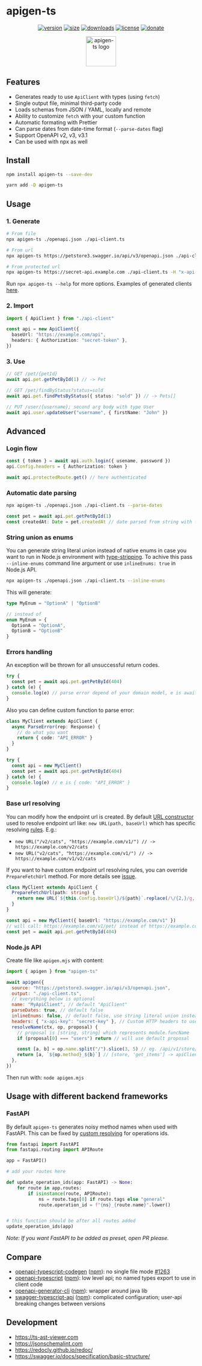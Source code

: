# apigen-ts

<div align="center">

[<img src="https://badges.ws/npm/v/apigen-ts" alt="version" />](https://npmjs.org/package/apigen-ts)
[<img src="https://badges.ws/packagephobia/publish/apigen-ts" alt="size" />](https://packagephobia.now.sh/result?p=apigen-ts)
[<img src="https://badges.ws/npm/dm/apigen-ts" alt="downloads" />](https://npmjs.org/package/apigen-ts)
[<img src="https://badges.ws/github/license/vladkens/apigen-ts" alt="license" />](https://github.com/vladkens/apigen-ts/blob/main/LICENSE)
[<img src="https://badges.ws/badge/-/buy%20me%20a%20coffee/ff813f?icon=buymeacoffee&label" alt="donate" />](https://buymeacoffee.com/vladkens)

</div>

<div align="center">
  <img src="./logo.svg" alt="apigen-ts logo" height="80" />
</div>

## Features

- Generates ready to use `ApiClient` with types (using `fetch`)
- Single output file, minimal third-party code
- Loads schemas from JSON / YAML, locally and remote
- Ability to customize `fetch` with your custom function
- Automatic formating with Prettier
- Can parse dates from date-time format (`--parse-dates` flag)
- Support OpenAPI v2, v3, v3.1
- Can be used with npx as well

## Install

```sh
npm install apigen-ts --save-dev
```

```sh
yarn add -D apigen-ts
```

## Usage

### 1. Generate

```sh
# From file
npx apigen-ts ./openapi.json ./api-client.ts

# From url
npx apigen-ts https://petstore3.swagger.io/api/v3/openapi.json ./api-client.ts

# From protected url
npx apigen-ts https://secret-api.example.com ./api-client.ts -H "x-api-key: secret-key"
```

Run `npx apigen-ts --help` for more options. Examples of generated clients [here](./examples/).

### 2. Import

```ts
import { ApiClient } from "./api-client"

const api = new ApiClient({
  baseUrl: "https://example.com/api",
  headers: { Authorization: "secret-token" },
})
```

### 3. Use

```ts
// GET /pet/{petId}
await api.pet.getPetById(1) // -> Pet

// GET /pet/findByStatus?status=sold
await api.pet.findPetsByStatus({ status: "sold" }) // -> Pets[]

// PUT /user/{username}; second arg body with type User
await api.user.updateUser("username", { firstName: "John" })
```

## Advanced

### Login flow

```ts
const { token } = await api.auth.login({ usename, password })
api.Config.headers = { Authorization: token }

await api.protectedRoute.get() // here authenticated
```

### Automatic date parsing

```sh
npx apigen-ts ./openapi.json ./api-client.ts --parse-dates
```

```ts
const pet = await api.pet.getPetById(1)
const createdAt: Date = pet.createdAt // date parsed from string with format=date-time
```

### String union as enums

You can generate string literal union instead of native enums in case you want to run in Node.js environment with [type-stripping](https://nodejs.org/api/typescript.html#type-stripping). To achive this pass `--inline-enums` command line argument or use `inlineEnums: true` in Node.js API.

```sh
npx apigen-ts ./openapi.json ./api-client.ts --inline-enums
```

This will generate:

```ts
type MyEnum = "OptionA" | "OptionB"

// instead of
enum MyEnum = {
  OptionA = "OptionA",
  OptionB = "OptionB"
}
```

### Errors handling

An exception will be thrown for all unsuccessful return codes.

```ts
try {
  const pet = await api.pet.getPetById(404)
} catch (e) {
  console.log(e) // parse error depend of your domain model, e is awaited response.json()
}
```

Also you can define custom function to parse error:

```ts
class MyClient extends ApiClient {
  async ParseError(rep: Response) {
    // do what you want
    return { code: "API_ERROR" }
  }
}

try {
  const api = new MyClient()
  const pet = await api.pet.getPetById(404)
} catch (e) {
  console.log(e) // e is { code: "API_ERROR" }
}
```

### Base url resolving

You can modify how the endpoint url is created. By default [URL constructor](https://developer.mozilla.org/en-US/docs/Web/API/URL/URL) used to resolve endpoint url like: `new URL(path, baseUrl)` which has specific resolving [rules](https://developer.mozilla.org/en-US/docs/Web/API/URL_API/Resolving_relative_references). E.g.:

- `new URL("/v2/cats", "https://example.com/v1/") // -> https://example.com/v2/cats`
- `new URL("v2/cats", "https://example.com/v1/") // -> https://example.com/v1/v2/cats`

If you want to have custom endpoint url resolving rules, you can override `PrepareFetchUrl` method. For more details see [issue](https://github.com/vladkens/apigen-ts/issues/2).

```ts
class MyClient extends ApiClient {
  PrepareFetchUrl(path: string) {
    return new URL(`${this.Config.baseUrl}/${path}`.replace(/\/{2,}/g, "/"))
  }
}

const api = new MyClient({ baseUrl: "https://example.com/v1" })
// will call: https://example.com/v1/pet/ instead of https://example.com/pet/
const pet = await api.pet.getPetById(404)
```

### Node.js API

Create file like `apigen.mjs` with content:

```js
import { apigen } from "apigen-ts"

await apigen({
  source: "https://petstore3.swagger.io/api/v3/openapi.json",
  output: "./api-client.ts",
  // everything below is optional
  name: "MyApiClient", // default "ApiClient"
  parseDates: true, // default false
  inlineEnums: false, // default false, use string literal union instead of enum
  headers: { "x-api-key": "secret-key" }, // Custom HTTP headers to use when fetching schema
  resolveName(ctx, op, proposal) {
    // proposal is [string, string] which represents module.funcName
    if (proposal[0] === "users") return // will use default proposal

    const [a, b] = op.name.split("/").slice(3, 5) // eg. /api/v1/store/items/search
    return [a, `${op.method}_${b}`] // [store, 'get_items'] -> apiClient.store.get_items()
  },
})
```

Then run with: `node apigen.mjs`

## Usage with different backend frameworks

### FastAPI

By default `apigen-ts` generates noisy method names when used with FastAPI. This can be fixed by [custom resolving](https://fastapi.tiangolo.com/advanced/path-operation-advanced-configuration/#using-the-path-operation-function-name-as-the-operationid) for operations ids.

```py
from fastapi import FastAPI
from fastapi.routing import APIRoute

app = FastAPI()

# add your routes here

def update_operation_ids(app: FastAPI) -> None:
    for route in app.routes:
        if isinstance(route, APIRoute):
            ns = route.tags[0] if route.tags else "general"
            route.operation_id = f"{ns}_{route.name}".lower()


# this function should be after all routes added
update_operation_ids(app)
```

_Note: If you want FastAPI to be added as preset, open PR please._

## Compare

- [openapi-typescript-codegen](https://github.com/ferdikoomen/openapi-typescript-codegen) ([npm](https://www.npmjs.com/package/openapi-typescript-codegen)): no single file mode [#1263](https://github.com/ferdikoomen/openapi-typescript-codegen/issues/1263#issuecomment-1502890838)
- [openapi-typescript](https://github.com/drwpow/openapi-typescript) ([npm](https://www.npmjs.com/package/openapi-typescript)): low level api; no named types export to use in client code
- [openapi-generator-cli](https://github.com/OpenAPITools/openapi-generator-cli) ([npm](https://www.npmjs.com/package/@openapitools/openapi-generator-cli)): wrapper around java lib
- [swagger-typescript-api](https://github.com/acacode/swagger-typescript-api) ([npm](https://www.npmjs.com/package/swagger-typescript-api)): complicated configuration; user-api breaking changes between versions

## Development

- https://ts-ast-viewer.com
- https://jsonschemalint.com
- https://redocly.github.io/redoc/
- https://swagger.io/docs/specification/basic-structure/
